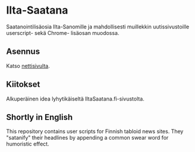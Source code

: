 Ilta-Saatana
============

Saatanointilisäosia Ilta-Sanomille ja mahdollisesti muillekkin
uutissivustoille userscript- sekä Chrome- lisäosan muodossa.

Asennus
-------

Katso [nettisivulta](http://iltasaatana.veetipaananen.fi/).

Kiitokset
---------

Alkuperäinen idea lyhytikäiseltä IltaSaatana.fi-sivustolta.

Shortly in English
------------------

This repository contains user scripts for Finnish tabloid news sites. They
"satanify" their headlines by appending a common swear word for humoristic
effect.
